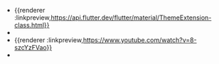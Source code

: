 - {{renderer :linkpreview,https://api.flutter.dev/flutter/material/ThemeExtension-class.html}}
-
- {{renderer :linkpreview,https://www.youtube.com/watch?v=8-szcYzFVao}}
-